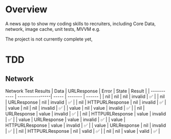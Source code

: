 # Overview

A news app to show my coding skills to recruiters, including Core Data, network, image cache, unit tests, MVVM e.g. 

The project is not currently complete yet, 

# TDD
## Network
Network Test Results
| Data        | URLResponse     | Error | State   | Result |
| ----------- | ----------------| ----- | ------- | ------ |
| nil         | nil             | nil   | invalid | ✅ |
| nil         | URLResponse     | nil   | invalid | ✅ |
| nil         | HTTPURLResponse | nil   | invalid | ✅ |
| value       | nil             | nil   | invalid | ✅ |
| value       | nil             | value | invalid | ✅ |
| nil         | URLResponse     | value | invalid | ✅ |
| nil         | HTTPURLResponse | value | invalid | ✅ |
| value       | URLResponse     | value | invalid | ✅ |
| value       | HTTPURLResponse | value | invalid | ✅ |
| value       | URLResponse     | nil   | invalid | ✅ |
| nil         | HTTPURLResponse | nil   | valid   | ✅ |
| nil         | nil             | value | valid   | ✅ |

